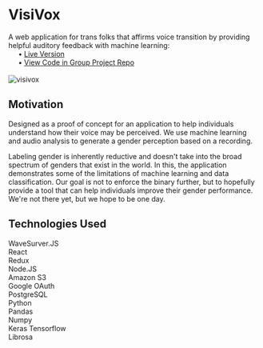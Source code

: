# VisiVox

A web application for trans folks that affirms voice transition by providing helpful auditory feedback with machine learning: <br/> 
&nbsp;&nbsp;&nbsp;&nbsp;&nbsp;•  [Live Version](http://visivox.herokuapp.com/home) <br/>
&nbsp;&nbsp;&nbsp;&nbsp;&nbsp;•  [View Code in Group Project Repo](https://github.com/GenderPerformance/gender-performance) <br/> <br/>
![visivox](https://user-images.githubusercontent.com/64286678/138532874-12095e6b-7d67-4674-abb2-a85e8915c5ca.png)



## Motivation
Designed as a proof of concept for an application to help individuals understand how their voice may be perceived. We use machine learning and audio analysis to generate a gender perception based on a recording.

Labeling gender is inherently reductive and doesn't take into the broad spectrum of genders that exist in the world. In this, the application demonstrates some of the limitations of machine learning and data classification. Our goal is not to enforce the binary further, but to hopefully provide a tool that can help individuals improve their gender performance. We're not there yet, but we hope to be one day.


## Technologies Used
WaveSurver.JS <br/>
React <br/>
Redux <br/>
Node.JS <br/>
Amazon S3 <br/>
Google OAuth <br/>
PostgreSQL <br/>
Python <br/>
Pandas <br/>
Numpy <br/>
Keras Tensorflow <br/>
Librosa <br/>
